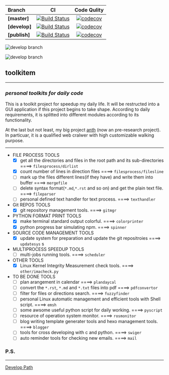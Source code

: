 |Branch|CI|Code Qulity|
|:-----|:-:|:--------:|
|**[master]**|[![Build Status](https://travis-ci.org/edonyM/toolkitem.svg?branch=master)](https://travis-ci.org/edonyM/toolkitem)|[![codecov](https://codecov.io/gh/edonyM/toolkitem/branch/master/graph/badge.svg)](https://codecov.io/gh/edonyM/toolkitem)|
|**[develop]**|[![Build Status](https://travis-ci.org/edonyM/toolkitem.svg?branch=develop)](https://travis-ci.org/edonyM/toolkitem)|[![codecov](https://codecov.io/gh/edonyM/toolkitem/branch/develop/graph/badge.svg)](https://codecov.io/gh/edonyM/toolkitem)|
|**[publish]**|[![Build Status](https://travis-ci.org/edonyM/toolkitem.svg?branch=publish)](https://travis-ci.org/edonyM/toolkitem)|[![codecov](https://codecov.io/gh/edonyM/toolkitem/branch/publish/graph/badge.svg)](https://codecov.io/gh/edonyM/toolkitem)|

![develop branch](https://codecov.io/gh/edonyM/toolkitem/branch/develop/graphs/commits.svg)

![develop branch](https://codecov.io/gh/edonyM/toolkitem/branch/develop/graphs/sunburst.svg)

## toolkitem

----

### ***personal toolkits for daily code***

This is a toolkit project for speedup my daily life. It will be restructed into a GUI application if this project begins to take shape.
According to daily requirements, it is splitted into different modules according to its functionality.

At the last but not least, my big project [anth](https://github.com/edonyM/anth) (now an pre-research project). In particuar, it is a qualified web cralwer with high customizable walking purpose.

----

- FILE PROCESS TOOLS
    - [x] get all the directories and files in the root path and its sub-directories ====> `filesprocess/dirlist`
    - [x] count number of lines in direction files  ====>  `filesprocess/filesline`
    - [ ] mark up the files different lines(if they have) and write them into buffer  ====>  `mergefile`
    - [ ] delete syntax format(`*.md`,`*.rst` and so on) and get the plain text file.   ====>  `fileparser`
    - [ ] personal defined text handler for text process.  ====>  `texthandler`
- Git REPOS TOOLS
    - [x] git repository management tools. ====> `gitmgr`
- PYTHON FORMAT PRINT TOOLS
    - [x] make terminal standard output colorful. ====> `colorprinter`
    - [x] python progress bar simulating npm. ====> `spinner`
- SOURCE CODE MANAGEMENT TOOLS
    - [x] update system for preparation and update the git repositroies  ====>  `updatesys` s
- MULTIPROCESS SPEEDUP TOOLS
    - [ ] multi-jobs running tools. ====> `scheduler`
- OTHER TOOLS
    - [x] Linux Kernel Integrity Measurement check tools. ====> `other/imacheck.py`
- TO BE DONE TOOLS
    - [ ] plan arangement in calendar  ====>  `plandaycal`
    - [ ] convert the `*.rst`, `*.md` and `*.txt` files into pdf  ====>  `pdfconvertor`
    - [ ] filter for files or directions search.  ====>  `fuzzyfinder`
    - [ ] personal Linux automatic management and efficient tools with Shell script.  ====> `emsh`
    - [ ] some awsome useful python script for daily working.  ====>  `pyscript`
    - [ ] resource of operation system monitor.  ====> `rosmonitor`
    - [ ] blog writing template generater tools and hexo management tools. ====> `blogger`
    - [ ] tools for cross developing with c and python. ====> `swiger`
    - [ ] auto reminder tools for checking new emails. ====> `mail`

### P.S.
------
[Develop Path](./DEVELOP.md)
